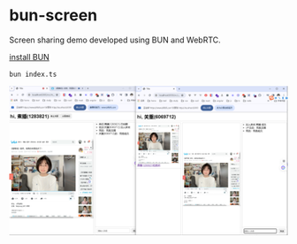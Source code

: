 # bun-screen

Screen sharing demo developed using BUN and WebRTC.

[install BUN](https://bun.sh/docs/installation)

```shell
bun index.ts
```

![](./demo.png)